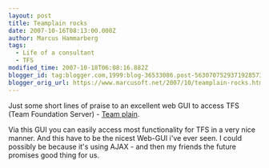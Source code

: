 ```yaml
---
layout: post
title: Teamplain rocks
date: 2007-10-16T08:13:00.000Z
author: Marcus Hammarberg
tags:
  - Life of a consultant
  - TFS
modified_time: 2007-10-18T06:08:16.882Z
blogger_id: tag:blogger.com,1999:blog-36533086.post-5630707529371928573
blogger_orig_url: https://www.marcusoft.net/2007/10/teamplain-rocks.html
---
```


Just some short lines of praise to an excellent web GUI to
access TFS (Team Foundation Server) - [Team
plain](http://www.teamplain.com/).

Via this GUI you can easily access most
functionality for TFS in a very nice manner. And this
have to be the nicest Web-GUI i've ever seen. I could possibly be
because it's using AJAX - and
then my friends the future promises good thing for us.
